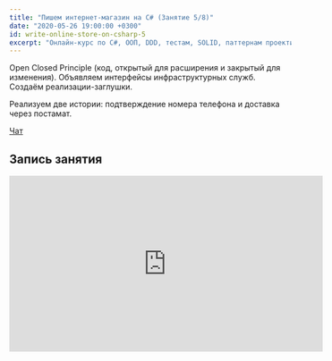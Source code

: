 ```yaml
---
title: "Пишем интернет-магазин на C# (Занятие 5/8)"
date: "2020-05-26 19:00:00 +0300"
id: write-online-store-on-csharp-5
excerpt: "Онлайн-курс по C#, ООП, DDD, тестам, SOLID, паттернам проектирования, Agile."
---
```


Open Closed Principle (код, открытый для расширения и закрытый для изменения).
Объявляем интерфейсы инфраструктурных служб. Создаём реализации-заглушки.

Реализуем две истории: подтверждение номера телефона и доставка через постамат.

[Чат](/download/write-online-shop-on-csharp-5.txt)

## Запись занятия

<div class="video">
    <iframe width="560" height="315" src="https://www.youtube.com/embed/AFrg30Tk5To" frameborder="0" allow="accelerometer; autoplay; encrypted-media; gyroscope; picture-in-picture" allowfullscreen></iframe>
</div>
